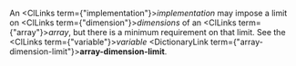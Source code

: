  



An <ClLinks  term={"implementation"}><i>implementation</i></ClLinks> may impose a limit on <ClLinks  term={"dimension"}><i>dimensions</i></ClLinks> of an <ClLinks  term={"array"}><i>array</i></ClLinks>, but there is a minimum requirement on that limit. See the <ClLinks  term={"variable"}><i>variable</i></ClLinks> <DictionaryLink  term={"array-dimension-limit"}><b>array-dimension-limit</b></DictionaryLink>. 



